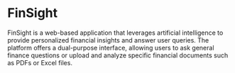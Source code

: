 # FinSight
FinSight is a web-based application that leverages artificial intelligence to provide personalized financial insights and answer user queries. The platform offers a dual-purpose interface, allowing users to ask general finance questions or upload and analyze specific financial documents such as PDFs or Excel files.
